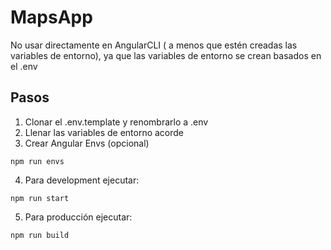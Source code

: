 # MapsApp

No usar directamente en AngularCLI ( a menos que estén creadas las variables de entorno), ya que las variables de entorno se crean basados en el .env

## Pasos

1. Clonar el .env.template y renombrarlo a .env
2. Llenar las variables de entorno acorde
3. Crear Angular Envs (opcional)
```
npm run envs
```

4. Para development ejecutar:
```
npm run start
```

5. Para producción ejecutar:
```
npm run build
```
